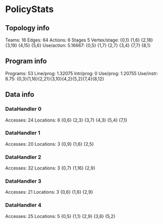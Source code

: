 # PolicyStats
## Topology info
Teams:		16
Edges:		64
Actions:	6
Stages		5
Vertex/stage:	{0,1} {1,6} {2,18} {3,19} {4,15} {5,6} 
Use/action:	5.16667: {0,5} {1,7} {2,7} {3,4} {7,7} {8,1} 

## Program info
Programs:	53
Line/prog:	1.32075
Intr/prog:	0
Use/prog:	1.20755
Use/instr:	8.75: {0,3}{1,16}{2,21}{3,10}{4,2}{5,2}{7,4}{8,12}

## Data info

### DataHandler 0
Accesses:	24
Locations:	6
{0,6} {2,3} {3,7} {4,3} {5,4} {7,1} 

### DataHandler 1
Accesses:	20
Locations:	3
{0,9} {1,6} {2,5} 

### DataHandler 2
Accesses:	32
Locations:	3
{0,7} {1,16} {2,9} 

### DataHandler 3
Accesses:	21
Locations:	3
{0,6} {1,6} {2,9} 

### DataHandler 4
Accesses:	25
Locations:	5
{0,5} {1,1} {2,9} {3,8} {5,2} 